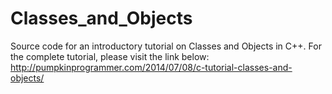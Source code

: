 Classes_and_Objects
===================

Source code for an introductory tutorial on Classes and Objects in C++.
For the complete tutorial, please visit the link below:
http://pumpkinprogrammer.com/2014/07/08/c-tutorial-classes-and-objects/
